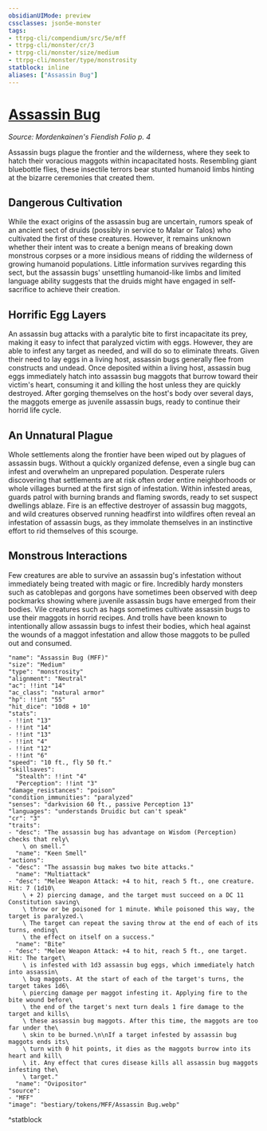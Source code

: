 ```yaml
---
obsidianUIMode: preview
cssclasses: json5e-monster
tags:
- ttrpg-cli/compendium/src/5e/mff
- ttrpg-cli/monster/cr/3
- ttrpg-cli/monster/size/medium
- ttrpg-cli/monster/type/monstrosity
statblock: inline
aliases: ["Assassin Bug"]
---
```

# [Assassin Bug](3-Compendium\CLI\bestiary\monstrosity/assassin-bug-mff.md)
*Source: Mordenkainen's Fiendish Folio p. 4*  

Assassin bugs plague the frontier and the wilderness, where they seek to hatch their voracious maggots within incapacitated hosts. Resembling giant bluebottle flies, these insectile terrors bear stunted humanoid limbs hinting at the bizarre ceremonies that created them.

## Dangerous Cultivation

While the exact origins of the assassin bug are uncertain, rumors speak of an ancient sect of druids (possibly in service to Malar or Talos) who cultivated the first of these creatures. However, it remains unknown whether their intent was to create a benign means of breaking down monstrous corpses or a more insidious means of ridding the wilderness of growing humanoid populations. Little information survives regarding this sect, but the assassin bugs' unsettling humanoid-like limbs and limited language ability suggests that the druids might have engaged in self-sacrifice to achieve their creation.

## Horrific Egg Layers

An assassin bug attacks with a paralytic bite to first incapacitate its prey, making it easy to infect that paralyzed victim with eggs. However, they are able to infest any target as needed, and will do so to eliminate threats. Given their need to lay eggs in a living host, assassin bugs generally flee from constructs and undead. Once deposited within a living host, assassin bug eggs immediately hatch into assassin bug maggots that burrow toward their victim's heart, consuming it and killing the host unless they are quickly destroyed. After gorging themselves on the host's body over several days, the maggots emerge as juvenile assassin bugs, ready to continue their horrid life cycle.

## An Unnatural Plague

Whole settlements along the frontier have been wiped out by plagues of assassin bugs. Without a quickly organized defense, even a single bug can infest and overwhelm an unprepared population. Desperate rulers discovering that settlements are at risk often order entire neighborhoods or whole villages burned at the first sign of infestation. Within infested areas, guards patrol with burning brands and flaming swords, ready to set suspect dwellings ablaze. Fire is an effective destroyer of assassin bug maggots, and wild creatures observed running headfirst into wildfires often reveal an infestation of assassin bugs, as they immolate themselves in an instinctive effort to rid themselves of this scourge.

## Monstrous Interactions

Few creatures are able to survive an assassin bug's infestation without immediately being treated with magic or fire. Incredibly hardy monsters such as catoblepas and gorgons have sometimes been observed with deep pockmarks showing where juvenile assassin bugs have emerged from their bodies. Vile creatures such as hags sometimes cultivate assassin bugs to use their maggots in horrid recipes. And trolls have been known to intentionally allow assassin bugs to infest their bodies, which heal against the wounds of a maggot infestation and allow those maggots to be pulled out and consumed.

```statblock
"name": "Assassin Bug (MFF)"
"size": "Medium"
"type": "monstrosity"
"alignment": "Neutral"
"ac": !!int "14"
"ac_class": "natural armor"
"hp": !!int "55"
"hit_dice": "10d8 + 10"
"stats":
- !!int "13"
- !!int "14"
- !!int "13"
- !!int "4"
- !!int "12"
- !!int "6"
"speed": "10 ft., fly 50 ft."
"skillsaves":
  "Stealth": !!int "4"
  "Perception": !!int "3"
"damage_resistances": "poison"
"condition_immunities": "paralyzed"
"senses": "darkvision 60 ft., passive Perception 13"
"languages": "understands Druidic but can't speak"
"cr": "3"
"traits":
- "desc": "The assassin bug has advantage on Wisdom (Perception) checks that rely\
    \ on smell."
  "name": "Keen Smell"
"actions":
- "desc": "The assassin bug makes two bite attacks."
  "name": "Multiattack"
- "desc": "Melee Weapon Attack: +4 to hit, reach 5 ft., one creature. Hit: 7 (1d10\
    \ + 2) piercing damage, and the target must succeed on a DC 11 Constitution saving\
    \ throw or be poisoned for 1 minute. While poisoned this way, the target is paralyzed.\
    \ The target can repeat the saving throw at the end of each of its turns, ending\
    \ the effect on itself on a success."
  "name": "Bite"
- "desc": "Melee Weapon Attack: +4 to hit, reach 5 ft., one target. Hit: The target\
    \ is infested with 1d3 assassin bug eggs, which immediately hatch into assassin\
    \ bug maggots. At the start of each of the target's turns, the target takes 1d6\
    \ piercing damage per maggot infesting it. Applying fire to the bite wound before\
    \ the end of the target's next turn deals 1 fire damage to the target and kills\
    \ these assassin bug maggots. After this time, the maggots are too far under the\
    \ skin to be burned.\n\nIf a target infested by assassin bug maggots ends its\
    \ turn with 0 hit points, it dies as the maggots burrow into its heart and kill\
    \ it. Any effect that cures disease kills all assassin bug maggots infesting the\
    \ target."
  "name": "Ovipositor"
"source":
- "MFF"
"image": "bestiary/tokens/MFF/Assassin Bug.webp"
```
^statblock